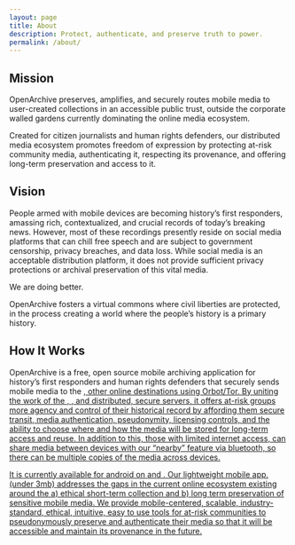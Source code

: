 ```yaml
---
layout: page
title: About
description: Protect, authenticate, and preserve truth to power. 
permalink: /about/
---
```



<h2 class="textTeal">Mission</h2>
<p>OpenArchive preserves, amplifies, and securely routes mobile media to user-created collections in an accessible public trust, outside the corporate walled gardens currently dominating the online media ecosystem.</p>
<p>Created for citizen journalists and human rights defenders, our distributed media ecosystem promotes freedom of expression by protecting at-risk community media, authenticating it, respecting its provenance, and offering long-term preservation and access to it.</p>


<h2 class="textTeal">Vision</h2>
<p>People armed with mobile devices are becoming history’s first responders, amassing rich, contextualized, and crucial records of today’s breaking news. However, most of these recordings presently reside on social media platforms that can chill free speech and are subject to government censorship, privacy breaches, and data loss. While social media is an acceptable distribution platform, it does not provide sufficient privacy protections or archival preservation of this vital media.</p>

<p>We are doing better.</p>


<p>OpenArchive fosters a virtual commons where civil liberties are protected, in the process creating a world where the people’s history is a primary history.</p>


<h2 class="textTeal">How It Works</h2>
<p>OpenArchive is a free, open source mobile archiving application for history’s first responders and human rights defenders that securely sends mobile media to the <a href="https://archive.org/" Internet Archive</a>, other online destinations using Orbot/Tor. By uniting the work of the <a href="http://guardianproject.info/" Guardian Project</a>, <a href="https://creativecommons.org/" Creative Commons</a>, and distributed, secure servers, it offers at-risk groups more agency and control of their historical record by affording them secure transit, media authentication, pseudonymity, licensing controls, and the ability to choose where and how the media will be stored for long-term access and reuse. In addition to this, those with limited internet access, can share media between devices with our “nearby” feature via bluetooth, so there can be multiple copies of the media across devices.</p>
<p>It is currently available for android on <a href="http://bit.ly/29ewnaD" Google Play</a> and <a href="http://bit.ly/29jDPDo" Github</a>. Our lightweight mobile app. (under 3mb) addresses the gaps in the current online ecosystem existing around the a) ethical short-term collection and b) long term preservation of sensitive mobile media. We provide mobile-centered, scalable, industry-standard, ethical, intuitive, easy to use tools for at-risk communities to pseudonymously preserve and authenticate their media so that it will be accessible and maintain its provenance in the future.</p>
